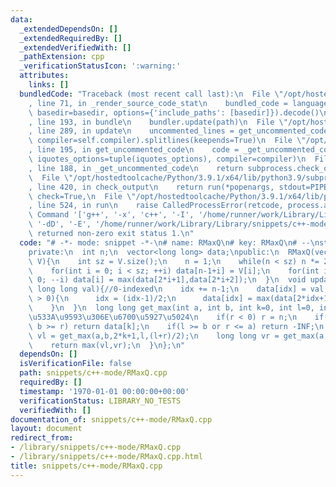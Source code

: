 ```yaml
---
data:
  _extendedDependsOn: []
  _extendedRequiredBy: []
  _extendedVerifiedWith: []
  _pathExtension: cpp
  _verificationStatusIcon: ':warning:'
  attributes:
    links: []
  bundledCode: "Traceback (most recent call last):\n  File \"/opt/hostedtoolcache/Python/3.9.1/x64/lib/python3.9/site-packages/onlinejudge_verify/documentation/build.py\"\
    , line 71, in _render_source_code_stat\n    bundled_code = language.bundle(stat.path,\
    \ basedir=basedir, options={'include_paths': [basedir]}).decode()\n  File \"/opt/hostedtoolcache/Python/3.9.1/x64/lib/python3.9/site-packages/onlinejudge_verify/languages/cplusplus.py\"\
    , line 193, in bundle\n    bundler.update(path)\n  File \"/opt/hostedtoolcache/Python/3.9.1/x64/lib/python3.9/site-packages/onlinejudge_verify/languages/cplusplus_bundle.py\"\
    , line 289, in update\n    uncommented_lines = get_uncommented_code(path, iquotes=self.iquotes,\
    \ compiler=self.compiler).splitlines(keepends=True)\n  File \"/opt/hostedtoolcache/Python/3.9.1/x64/lib/python3.9/site-packages/onlinejudge_verify/languages/cplusplus_bundle.py\"\
    , line 195, in get_uncommented_code\n    code = _get_uncommented_code(path.resolve(),\
    \ iquotes_options=tuple(iquotes_options), compiler=compiler)\n  File \"/opt/hostedtoolcache/Python/3.9.1/x64/lib/python3.9/site-packages/onlinejudge_verify/languages/cplusplus_bundle.py\"\
    , line 188, in _get_uncommented_code\n    return subprocess.check_output(command)\n\
    \  File \"/opt/hostedtoolcache/Python/3.9.1/x64/lib/python3.9/subprocess.py\"\
    , line 420, in check_output\n    return run(*popenargs, stdout=PIPE, timeout=timeout,\
    \ check=True,\n  File \"/opt/hostedtoolcache/Python/3.9.1/x64/lib/python3.9/subprocess.py\"\
    , line 524, in run\n    raise CalledProcessError(retcode, process.args,\nsubprocess.CalledProcessError:\
    \ Command '['g++', '-x', 'c++', '-I', '/home/runner/work/Library/Library', '-fpreprocessed',\
    \ '-dD', '-E', '/home/runner/work/Library/Library/snippets/c++-mode/RMaxQ.cpp']'\
    \ returned non-zero exit status 1.\n"
  code: "# -*- mode: snippet -*-\n# name: RMaxQ\n# key: RMaxQ\n# --\nstruct RMaxQ{\n\
    private:\n  int n;\n  vector<long long> data;\npublic:\n  RMaxQ(vector<long long>\
    \ V){\n    int sz = V.size();\n    n = 1;\n    while(n < sz) n *= 2;\n    data.resize(2*n-1,-INF);\n\
    \    for(int i = 0; i < sz; ++i) data[n-1+i] = V[i];\n    for(int i = n-2; i >=\
    \ 0; --i) data[i] = max(data[2*i+1],data[2*i+2]);\n  }\n  void update(int idx,\
    \ long long val){//0-indexed\n    idx += n-1;\n    data[idx] = val;\n    while(idx\
    \ > 0){\n      idx = (idx-1)/2;\n      data[idx] = max(data[2*idx+1],data[2*idx+2]);\n\
    \    }\n  }\n  long long get_max(int a, int b, int k=0, int l=0, int r=-1){//[a,b)\u306E\
    \u533A\u9593\u306E\u6700\u5927\u5024\n    if(r < 0) r = n;\n    if(a <= l and\
    \ b >= r) return data[k];\n    if(l >= b or r <= a) return -INF;\n    long long\
    \ vl = get_max(a,b,2*k+1,l,(l+r)/2);\n    long long vr = get_max(a,b,2*k+2,(l+r)/2,r);\n\
    \    return max(vl,vr);\n  }\n};\n"
  dependsOn: []
  isVerificationFile: false
  path: snippets/c++-mode/RMaxQ.cpp
  requiredBy: []
  timestamp: '1970-01-01 00:00:00+00:00'
  verificationStatus: LIBRARY_NO_TESTS
  verifiedWith: []
documentation_of: snippets/c++-mode/RMaxQ.cpp
layout: document
redirect_from:
- /library/snippets/c++-mode/RMaxQ.cpp
- /library/snippets/c++-mode/RMaxQ.cpp.html
title: snippets/c++-mode/RMaxQ.cpp
---
```

